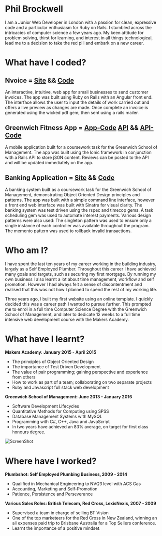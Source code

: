 # Phil Brockwell

I am a Junior Web Developer in London with a passion for clean, expressive code and a particular enthusiasm for Ruby on Rails. I stumbled across the intricacies of computer science a few years ago. My keen attitude for problem solving, thirst for learning, and interest in all things technological, lead me to a decision to take the red pill and embark on a new career.

# What have I coded?

## Nvoice = [Site](http://n-voice-app.herokuapp.com/#/welcome) && [Code](https://github.com/robertpulson/nvoice)
An interactive, intuitive, web app for small businesses to send customer invoices. The app was built using Ruby on Rails with an Angular front end. The interface allows the user to input the details of work carried out and offers a live preview as changes are made. Once complete an invoice is generated using the wicked pdf gem, then sent using a rails mailer.

## Greenwich Fitness App = [App-Code](https://github.com/robertpulson/greenwich-fitness-app) [API](https://greenwich-fitness-api.herokuapp.com) && [API-Code](https://github.com/robertpulson/mobile_cw_api)
A mobile application built for a coursework task for the Greenwich School of Management. The app was built using the Ionic framework in conjunction with a Rails API to store jSON content. Reviews can be posted to the API and will be updated immediately on the app.

## Banking Application = [Site](https://greenwich-banking.herokuapp.com/holders) && [Code](https://github.com/robertpulson/banking_application)
A banking system built as a coursework task for the Greenwich School of Management, demonstrating Object Oriented Design principles and patterns. The app was built with a simple command line interface, however a front end web interface was built with Sinatra for visual clarity. The banking system was test driven using the rspec and timecop gems. A task scheduling gem was used to automate interest payments.
Various design patterns were also used: The singleton pattern was used to ensure only a single instance of each controller was available throughout the program. The memento pattern was used to rollback invalid transactions.

# Who am I?

I have spent the last ten years of my career working in the building industry, largely as a Self Employed Plumber. Throughout this career I have achieved many goals and targets, such as securing my first mortgage. By running my own business I also learnt a lot about time management, workflow and self promotion. However I had always felt a sense of discontentment and realised that this was not how I planned to spend the rest of my working life.

Three years ago, I built my first website using an online template. I quickly decided this was a career path I wanted to pursue further. This prompted me to enrol in a full time Computer Science Degree with the Greenwich School of Management, and later to dedicate 12 weeks to a full time intensive web development course with the Makers Academy.

# What have I learnt?

**Makers Academy: January 2015 - April 2015**
* The principles of Object Oriented Design
* The importance of Test Driven Development
* The value of pair programming; gaining perspective and experience from others
* How to work as part of a team; collaborating on two separate projects
* Ruby and Javascript full stack web development

**Greenwich School of Management: June 2013 - January 2016**
* Software Development Lifecycles
* Quantitative Methods for Computing using SPSS
* Database Management Systems with MySQL
* Programming with C#, C++, Java and JavaScript
* In two years have achieved an 83% average, on target for first class honours degree.

![ScreenShot](https://github.com/robertpulson/github_cv/blob/master/Screen%20Shot%202015-04-28%20at%2015.13.55.png?raw=true)

# Where have I worked?

**Plumbshot: Self Employed Plumbing Business, 2009 - 2014**
* Qualified in Mechanical Engineering to NVQ3 level with ACS Gas
* Accounting, Marketing and Self-Promotion
* Patience, Persistence and Perseverance 

**Various Sales Roles: British Telecom, Red Cross, LexisNexis, 2007 - 2009**
* Supervised a team in charge of selling BT Vision
* One of the top marketeers for the Red Cross in New Zealand, winning an all expenses paid trip to Brisbane Australia for a Top Sellers conference.
* Learnt the importance of a positive mindset.
